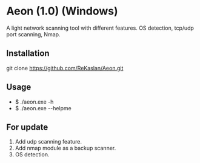 # Aeon (1.0) (Windows)

A light network scanning tool with different features. OS detection, tcp/udp port scanning, Nmap.

## Installation
git clone https://github.com/ReKaslan/Aeon.git

## Usage
* $ ./aeon.exe -h 
* $ ./aeon.exe --helpme

## For update
1. Add udp scanning feature.
2. Add nmap module as a backup scanner.
3. OS detection.

